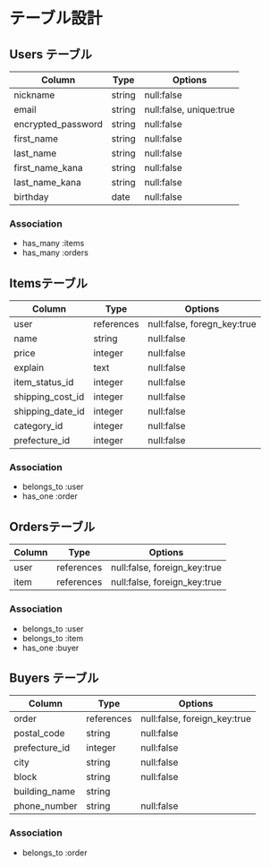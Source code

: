 # テーブル設計

## Users テーブル

| Column                 | Type   | Options                 |
| ---------------------- | ------ | ----------------------- |
| nickname               | string | null:false              |
| email                  | string | null:false, unique:true |
| encrypted_password     | string | null:false              |
| first_name             | string | null:false              |
| last_name              | string | null:false              |
| first_name_kana        | string | null:false              |
| last_name_kana         | string | null:false              |
| birthday               | date   | null:false              |

### Association
- has_many :items
- has_many :orders

## Itemsテーブル

| Column                 | Type       | Options                     |
| ---------------------- | ---------- | --------------------------- |
| user                   | references | null:false, foregn_key:true |
| name                   | string     | null:false                  |
| price                  | integer    | null:false                  |
| explain                | text       | null:false                  |
| item_status_id         | integer    | null:false                  |
| shipping_cost_id       | integer    | null:false                  |
| shipping_date_id       | integer    | null:false                  |
| category_id            | integer    | null:false                  |
| prefecture_id          | integer    | null:false                  |

### Association
- belongs_to :user
- has_one :order

## Ordersテーブル

| Column                 | Type       | Options                       |
| ---------------------- | ---------- | ----------------------------- |
| user                   | references | null:false, foreign_key:true | 
| item                   | references | null:false, foreign_key:true |

### Association
- belongs_to :user
- belongs_to :item
- has_one :buyer

## Buyers テーブル
| Column                 | Type       | Options                       |
| ---------------------- | ---------- | ----------------------------- |
| order                  | references | null:false, foreign_key:true  |
| postal_code            | string     | null:false                    |
| prefecture_id          | integer    | null:false                    |
| city                   | string     | null:false                    |
| block                  | string     | null:false                    |
| building_name          | string     |                               |
| phone_number           | string     | null:false                    |

### Association
- belongs_to :order
